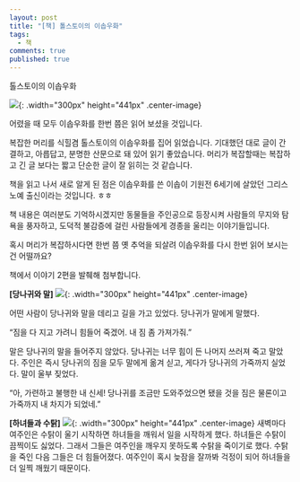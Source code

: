 ```yaml
---
layout: post
title: "[책] 톨스토이의 이솝우화"
tags: 
  - 책
comments: true
published: true
---
```


톨스토이의 이솝우화

![](https://lh3.googleusercontent.com/gANUOHUSTZ-Qk0FRIK6roIivjlPV7hym3_1lG37pi2WnEEMNoC_372TvmbmZT4lOVaeEs9Be7k5DKpp6rLM=w1000-no-tmp.jpg){: .width="300px" height="441px" .center-image}

어렸을 때 모두 이솝우화를 한번 쯤은 읽어 보셨을 것입니다.

복잡한 머리를 식힐겸 톨스토이의 이솝우화를 집어 읽었습니다. 기대했던 대로 글이 간결하고, 아릅답고, 분명한 산문으로 돼 있어 읽기 좋았습니다. 머리가 복잡할때는 복잡하고 긴 글 보다는 짧고 단순한 글이 잘 읽히는 것 같습니다.

책을 읽고 나서 새로 알게 된 점은 이솝우화를 쓴 이솝이 기원전 6세기에 살았던 그리스 노예 출신이라는 것입니다. ㅎㅎ

책 내용은 여러분도 기억하시겠지만 동물들을 주인공으로 등장시켜 사람들의 무지와 탐욕을 풍자하고, 도덕적 불감증에 걸린 사람들에게 경종을 울리는 이야기들입니다.

혹시 머리가 복잡하시다면 한번 쯤 옛 추억을 되살려 이솝우화를 다시 한번 읽어 보시는 건 어떨까요?

책에서 이야기 2편을 발췌해 첨부합니다.


**[당나귀와 말]**
![](https://lh3.googleusercontent.com/6tc-rNVq7Jx7_VHTIEcM2f9SWRzepMneEOi52kjHEdJsjM3jTEzfKiCPJNCvhNODUG2XZJef4Nymue1wMTc=w1000-no-tmp.jpg){: .width="300px" height="441px" .center-image}

어떤 사람이 당나귀와 말을 데리고 길을 가고 있었다. 당나귀가 말에게 말했다.

“짐을 다 지고 가려니 힘들어 죽겠어. 내 짐 좀 가져가줘.”

말은 당나귀의 말을 들어주지 않았다. 당나귀는 너무 힘이 든 나머지 쓰러져 죽고 말았다. 주인은 즉시 당나귀의 짐을 모두 말에게 옮겨 싣고, 게다가 당나귀의 가죽까지 실었다. 말이 울부 짖었다.

“아, 가련하고 불행한 내 신세! 당나귀를 조금만 도와주었으면 됐을 것을 짐은 물론이고 가죽까지 내 차지가 되었네.”


**[하녀들과 수탉]**
![](https://lh3.googleusercontent.com/P5fZ027JF7nNzvYV1C-n5oYeAH_1Ou9YO4M4GYKXioe-Rgovaqp4itdJjFAHWCfDGsurVjukXuBIZCF7vZ0=w1000-no-tmp.jpg){: .width="300px" height="441px" .center-image}
새벽마다 여주인은 수탉이 울기 시작하면 하녀들을 깨워서 일을 시작하게 했다. 하녀들은 수탉이 끔찍이도 싫었다. 그래서 그들은 여주인을 깨우지 못하도록 수탉을 죽이기로 했다. 수탉을 죽인 다음 그들은 더 힘들어졌다. 여주인이 혹시 늦잠을 잘까봐 걱정이 되어 하녀들을 더 일찍 깨웠기 때문이다.